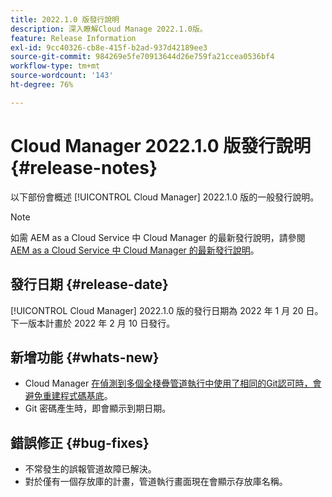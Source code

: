 ```yaml
---
title: 2022.1.0 版發行說明
description: 深入瞭解Cloud Manage 2022.1.0版。
feature: Release Information
exl-id: 9cc40326-cb8e-415f-b2ad-937d42189ee3
source-git-commit: 984269e5fe70913644d26e759fa21ccea0536bf4
workflow-type: tm+mt
source-wordcount: '143'
ht-degree: 76%

---
```


# Cloud Manager 2022.1.0 版發行說明 {#release-notes}

以下部份會概述 [!UICONTROL Cloud Manager] 2022.1.0 版的一般發行說明。

>[!NOTE]
>
>如需 AEM as a Cloud Service 中 Cloud Manager 的最新發行說明，請參閱 [AEM as a Cloud Service 中 Cloud Manager 的最新發行說明](https://experienceleague.adobe.com/zh-hant/docs/experience-manager-cloud-service/content/release-notes/cloud-manager/current)。

## 發行日期 {#release-date}

[!UICONTROL Cloud Manager] 2022.1.0 版的發行日期為 2022 年 1 月 20 日。下一版本計畫於 2022 年 2 月 10 日發行。

## 新增功能 {#whats-new}

* Cloud Manager [在偵測到多個全棧疊管道執行中使用了相同的Git認可時，會避免重建程式碼基底](/help/getting-started/project-setup.md#build-artifact-reuse)。
* Git 密碼產生時，即會顯示到期日期。

## 錯誤修正 {#bug-fixes}

* 不常發生的誤報管道故障已解決。
* 對於僅有一個存放庫的計畫，管道執行畫面現在會顯示存放庫名稱。
